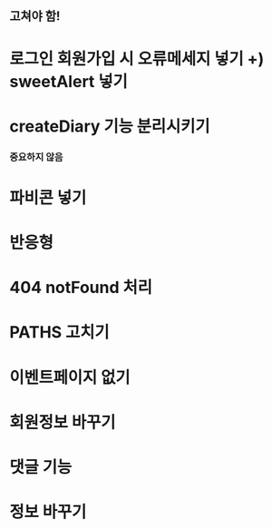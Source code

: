 ## 고쳐야 함!
# 로그인 회원가입 시 오류메세지 넣기 +) sweetAlert 넣기
# createDiary 기능 분리시키기

### 중요하지 않음
# 파비콘 넣기
# 반응형
# 404 notFound 처리
# PATHS 고치기
# 이벤트페이지 없기
# 회원정보 바꾸기
# 댓글 기능
# 정보 바꾸기